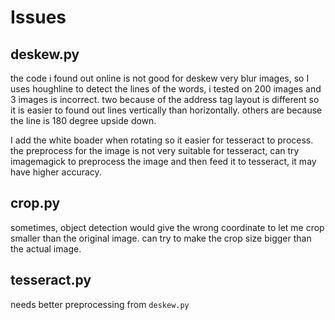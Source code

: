 # Issues
## deskew.py
the code i found out online is not good for deskew very blur images, so I uses houghline to detect the lines of the words, i tested on 200 images and 3 images is incorrect.
two because of the address tag layout is different so it is easier to found out lines vertically than horizontally. others are because the line is 180 degree upside down.

I add the white boader when rotating so it easier for tesseract to process. the preprocess for the image is not very suitable for tesseract, can try imagemagick to preprocess the image and then feed it to tesseract, it may have higher accuracy.

## crop.py
sometimes, object detection would give the wrong coordinate to let me crop smaller than the original image. can try to make the crop size bigger than the actual image.

## tesseract.py
needs better preprocessing from ```deskew.py```

